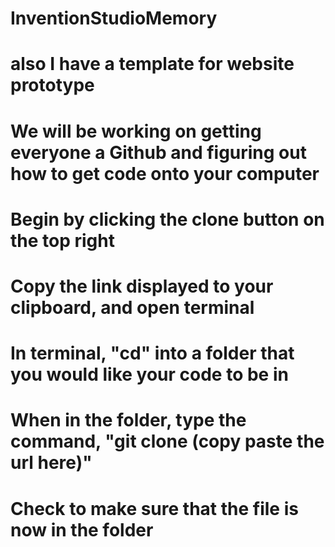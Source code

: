 # InventionStudioMemory
# also I have a template for website prototype
# We will be working on getting everyone a Github and figuring out how to get code onto your computer

# Begin by clicking the clone button on the top right
# Copy the link displayed to your clipboard, and open terminal

# In terminal, "cd" into a folder that you would like your code to be in
# When in the folder, type the command, "git clone (copy paste the url here)"
# Check to make sure that the file is now in the folder

